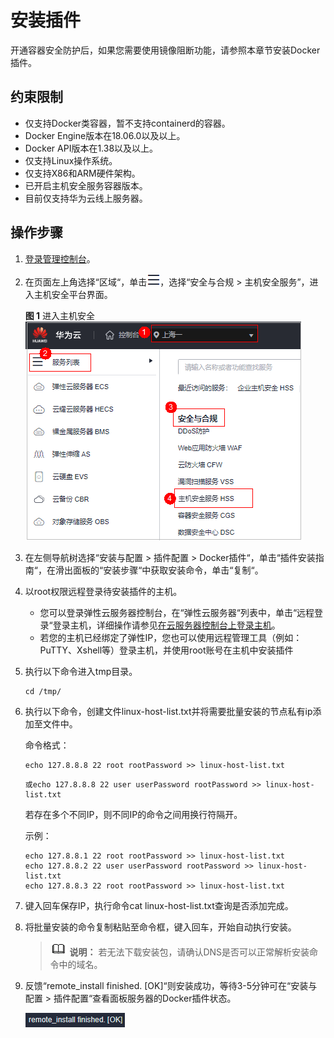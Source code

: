# 安装插件<a name="hss_01_0481"></a>

开通容器安全防护后，如果您需要使用镜像阻断功能，请参照本章节安装Docker插件。

## 约束限制<a name="section17391154314413"></a>

-   仅支持Docker类容器，暂不支持containerd的容器。
-   Docker Engine版本在18.06.0以及以上。
-   Docker API版本在1.38以及以上。
-   仅支持Linux操作系统。
-   仅支持X86和ARM硬件架构。
-   已开启主机安全服务容器版本。
-   目前仅支持华为云线上服务器。

## 操作步骤<a name="section111871135164420"></a>

1.  [登录管理控制台](https://console.huaweicloud.com/?locale=zh-cn)。
2.  在页面左上角选择“区域“，单击![](figures/zh-cn_image_0000001517317834.png)，选择“安全与合规 \> 主机安全服务”，进入主机安全平台界面。

    **图 1**  进入主机安全<a name="hss_01_0234_fig1855613765114"></a>  
    ![](figures/进入主机安全.png "进入主机安全")

3.  在左侧导航树选择“安装与配置  \>  插件配置  \>  Docker插件“，单击“插件安装指南“，在滑出面板的“安装步骤“中获取安装命令，单击“复制“。
4.  以root权限远程登录待安装插件的主机。
    -   您可以登录弹性云服务器控制台，在“弹性云服务器“列表中，单击“远程登录“登录主机，详细操作请参见[在云服务器控制台上登录主机](https://support.huaweicloud.com/usermanual-ecs/ecs_03_0136.html)。
    -   若您的主机已经绑定了弹性IP，您也可以使用远程管理工具（例如：PuTTY、Xshell等）登录主机，并使用root账号在主机中安装插件

5.  执行以下命令进入tmp目录。

    ```
    cd /tmp/
    ```

6.  执行以下命令，创建文件linux-host-list.txt并将需要批量安装的节点私有ip添加至文件中。

    命令格式：

    ```
    echo 127.8.8.8 22 root rootPassword >> linux-host-list.txt
    ```

    ```
    或echo 127.8.8.8 22 user userPassword rootPassword >> linux-host-list.txt
    ```

    若存在多个不同IP，则不同IP的命令之间用换行符隔开。

    示例：

    ```
    echo 127.8.8.1 22 root rootPassword >> linux-host-list.txt
    echo 127.8.8.2 22 user userPassword rootPassword >> linux-host-list.txt
    echo 127.8.8.3 22 root rootPassword >> linux-host-list.txt
    ```

7.  键入回车保存IP，执行命令cat linux-host-list.txt查询是否添加完成。
8.  将批量安装的命令复制粘贴至命令框，键入回车，开始自动执行安装。

    >![](public_sys-resources/icon-note.gif) **说明：** 
    >若无法下载安装包，请确认DNS是否可以正常解析安装命令中的域名。

9.  反馈“remote\_install finished. \[OK\]“则安装成功，等待3-5分钟可在“安装与配置  \>  插件配置“查看面板服务器的Docker插件状态。

    ![](figures/zh-cn_image_0000001517637682.png)

